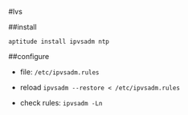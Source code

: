 #lvs

##install

`aptitude install ipvsadm ntp`

##configure

* file: ``/etc/ipvsadm.rules``

* reload `ipvsadm --restore < /etc/ipvsadm.rules`

* check rules: `ipvsadm -Ln`